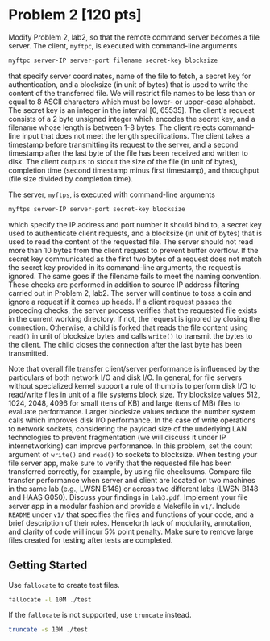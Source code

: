 # Problem 2 [120 pts]

Modify Problem 2, lab2, so that the remote command server becomes a file server.
The client, `myftpc`, is executed with command-line arguments

```sh
myftpc server-IP server-port filename secret-key blocksize
```

that specify server coordinates, name of the file to fetch, a secret key for
authentication, and a blocksize (in unit of bytes) that is used to write the
content of the transferred file. We will restrict file names to be less than or
equal to 8 ASCII characters which must be lower- or upper-case alphabet. The
secret key is an integer in the interval [0, 65535]. The client's request
consists of a 2 byte unsigned integer which encodes the secret key, and a
filename whose length is between 1-8 bytes. The client rejects command-line
input that does not meet the length specifications. The client takes a timestamp
before transmitting its request to the server, and a second timestamp after the
last byte of the file has been received and written to disk. The client outputs
to stdout the size of the file (in unit of bytes), completion time (second
timestamp minus first timestamp), and throughput (file size divided by
completion time).

The server, `myftps`, is executed with command-line arguments

```sh
myftps server-IP server-port secret-key blocksize
```

which specify the IP address and port number it should bind to, a secret key
used to authenticate client requests, and a blocksize (in unit of bytes) that is
used to read the content of the requested file. The server should not read more
than 10 bytes from the client request to prevent buffer overflow. If the secret
key communicated as the first two bytes of a request does not match the secret
key provided in its command-line arguments, the request is ignored. The same
goes if the filename fails to meet the naming convention. These checks are
performed in addition to source IP address filtering carried out in Problem 2,
lab2. The server will continue to toss a coin and ignore a request if it comes
up heads. If a client request passes the preceding checks, the server process
verifies that the requested file exists in the current working directory. If
not, the request is ignored by closing the connection. Otherwise, a child is
forked that reads the file content using `read()` in unit of blocksize bytes and
calls `write()` to transmit the bytes to the client. The child closes the
connection after the last byte has been transmitted.

Note that overall file transfer client/server performance is influenced by the
particulars of both network I/O and disk I/O. In general, for file servers
without specialized kernel support a rule of thumb is to perform disk I/O to
read/write files in unit of a file systems block size. Try blocksize values 512,
1024, 2048, 4096 for small (tens of KB) and large (tens of MB) files to evaluate
performance. Larger blocksize values reduce the number system calls which
improves disk I/O performance. In the case of write operations to network
sockets, considering the payload size of the underlying LAN technologies to
prevent fragmentation (we will discuss it under IP internetworking) can improve
performance. In this problem, set the count argument of `write()` and `read()`
to sockets to blocksize. When testing your file server app, make sure to verify
that the requested file has been transferred correctly, for example, by using
file checksums. Compare file transfer performance when server and client are
located on two machines in the same lab (e.g., LWSN B148) or across two
different labs (LWSN B148 and HAAS G050). Discuss your findings in `lab3.pdf`.
Implement your file server app in a modular fashion and provide a Makefile in
`v1/`. Include `README` under `v1/` that specifies the files and functions of
your code, and a brief description of their roles. Henceforth lack of
modularity, annotation, and clarity of code will incur 5% point penalty. Make
sure to remove large files created for testing after tests are completed.

## Getting Started

Use `fallocate` to create test files.

```sh
fallocate -l 10M ./test
```

If the `fallocate` is not supported, use `truncate` instead.

```sh
truncate -s 10M ./test
```
